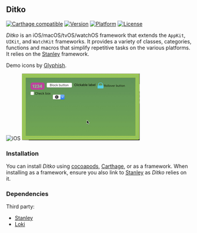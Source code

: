 ## Ditko

[![Carthage compatible](https://img.shields.io/badge/Carthage-compatible-4BC51D.svg?style=flat)](https://github.com/Carthage/Carthage)
[![Version](http://img.shields.io/cocoapods/v/Ditko.svg)](http://cocoapods.org/?q=Ditko)
[![Platform](http://img.shields.io/cocoapods/p/Ditko.svg)]()
[![License](http://img.shields.io/cocoapods/l/Ditko.svg)](https://github.com/Kosoku/Ditko/blob/master/license.txt)

*Ditko* is an iOS/macOS/tvOS/watchOS framework that extends the `AppKit`, `UIKit`, and `WatchKit` frameworks. It provides a variety of classes, categories, functions and macros that simplify repetitive tasks on the various platforms. It relies on the [Stanley](https://github.com/Kosoku/Stanley) framework.

Demo icons by [Glyphish](http://www.glyphish.com/).

![iOS](screenshots/iOS.gif)
![macOS](screenshots/macOS.gif)

### Installation

You can install *Ditko* using [cocoapods](https://cocoapods.org/), [Carthage](https://github.com/Carthage/Carthage), or as a framework. When installing as a framework, ensure you also link to [Stanley](https://github.com/Kosoku/Stanley) as *Ditko* relies on it.

### Dependencies

Third party:

- [Stanley](https://github.com/Kosoku/Stanley)
- [Loki](https://github.com/Kosoku/Loki)